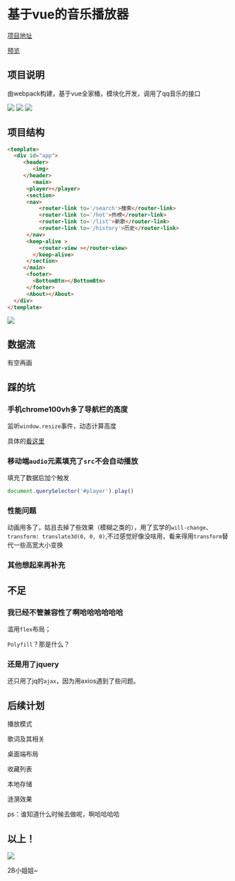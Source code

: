 # 基于vue的音乐播放器

[项目地址](https://github.com/ccchangkong/ccplayer)


[预览](http://www.vastskycc.com/ccplayer/index.html)

## 项目说明

由webpack构建，基于vue全家桶，模块化开发，调用了qq音乐的接口

![](http://wx2.sinaimg.cn/large/6c7bfb12gy1fdj1u2lhtcj20af0iiabk.jpg)
![](http://wx2.sinaimg.cn/large/6c7bfb12gy1fdj1u35us5j20af0ijgrj.jpg)
![](http://wx1.sinaimg.cn/large/6c7bfb12gy1fdj1u3udtqj20ad0ijjux.jpg)

## 项目结构

```html
<template>
  <div id="app">
     <header>
        <img>
     </header>
        <main>
      <player></player>
      <section>
      <nav>
          <router-link to='/search'>搜索</router-link>
          <router-link to='/hot'>热榜</router-link> 
          <router-link to='/list'>新歌</router-link> 
          <router-link to='/history'>历史</router-link>    
      </nav>
      <keep-alive >
          <router-view ></router-view>
        </keep-alive> 
      </section>
     </main>
      <footer>
        <BottomBtn></BottomBtn>
      </footer>
      <About></About>
  </div>
</template>
```



![](http://wx3.sinaimg.cn/large/6c7bfb12gy1fdj1z8ma72j20gg0j53yf.jpg)

## 数据流

有空再画

## 踩的坑

### 手机chrome100vh多了导航栏的高度

监听`window.resize`事件，动态计算高度

具体的[看这里](http://www.cnblogs.com/erbingbing/p/6340930.html)

### 移动端`audio`元素填充了`src`不会自动播放

填充了数据后加个触发

```javascript
document.querySelector('#player').play()
```

### 性能问题

动画用多了，姑且去掉了些效果（模糊之类的），用了玄学的`will-change`、`transform: translate3d(0, 0, 0)`,不过感觉好像没啥用，看来得用`transform`替代一些高宽大小变换

### 其他想起来再补充


## 不足

### 我已经不管兼容性了啊哈哈哈哈哈哈

滥用`flex`布局；

`Polyfill`？那是什么？

### 还是用了jquery

还只用了jq的`ajax`，因为用axios遇到了些问题。

## 后续计划

播放模式

歌词及其相关

桌面端布局

收藏列表

本地存储

涟漪效果

ps：谁知道什么时候去做呢，啊哈哈哈哈

## 以上！

![](http://wx1.sinaimg.cn/mw690/6c7bfb12gy1fdj2fmwhv2j20go0jyab8.jpg)

2B小姐姐~
